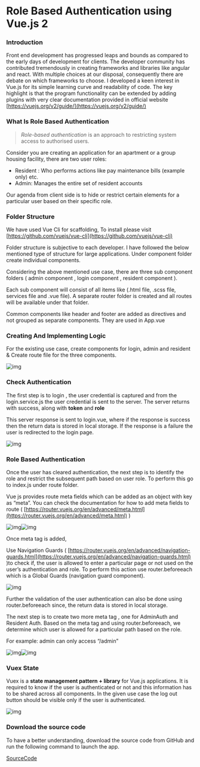 # Role Based Authentication using Vue.js 2

### Introduction

Front end development has progressed leaps and bounds as compared to the early days of development for clients. The developer community has contributed tremendously in creating frameworks and libraries like angular and react. With multiple choices at our disposal, consequently there are debate on which frameworks to choose. I developed a keen interest in Vue.js for its simple learning curve and readability of code. The key highlight is that the program functionality can be extended by adding plugins with very clear documentation provided in official website [https://vuejs.org/v2/guide/](https://vuejs.org/v2/guide/)

### What Is Role Based Authentication

> *Role-based authentication* is an approach to restricting system access to authorised users.

Consider you are creating an application for an apartment or a group housing facility, there are two user roles:

- Resident : Who performs actions like pay maintenance bills (example only) etc.
- Admin: Manages the entire set of resident accounts

Our agenda from client side is to hide or restrict certain elements for a particular user based on their specific role.

### Folder Structure

We have used Vue Cli for scaffolding, To install please visit [https://github.com/vuejs/vue-cli](https://github.com/vuejs/vue-cli)

Folder structure is subjective to each developer. I have followed the below mentioned type of structure for large applications. Under component folder create individual components.

Considering the above mentioned use case, there are three sub component folders ( admin component , login component , resident component ).

Each sub component will consist of all items like (.html file, .scss file, services file and .vue file). A separate router folder is created and all routes will be available under that folder.

Common components like header and footer are added as directives and not grouped as separate components. They are used in App.vue

### Creating And Implementing Logic

For the existing use case, create components for login, admin and resident & Create route file for the three components.

![img](https://cdn-images-1.medium.com/max/1600/1*P2kDS2w54Ywjrh9Lyve2sw.png)

### Check Authentication

The first step is to login , the user credential is captured and from the login.service.js the user credential is sent to the server. The server returns with success, along with **token** and **role**

This server response is sent to login.vue, where if the response is success then the return data is stored in local storage. If the response is a failure the user is redirected to the login page.

![img](https://cdn-images-1.medium.com/max/1600/1*gWhbbrYYyAOtw-jbdSxvKQ.png)

### Role Based Authentication

Once the user has cleared authentication, the next step is to identify the role and restrict the subsequent path based on user role. To perform this go to index.js under route folder.

Vue js provides route meta fields which can be added as an object with key as “meta”. You can check the documentation for how to add meta fields to route ( [https://router.vuejs.org/en/advanced/meta.html](https://router.vuejs.org/en/advanced/meta.html) )

![img](https://cdn-images-1.medium.com/max/1600/1*nvzpzESxalBRTbj-hXgATg.png)![img](https://cdn-images-1.medium.com/max/1000/1*nvzpzESxalBRTbj-hXgATg.png)

Once meta tag is added,

Use Navigation Guards ( [https://router.vuejs.org/en/advanced/navigation-guards.html](https://router.vuejs.org/en/advanced/navigation-guards.html) )to check if, the user is allowed to enter a particular page or not used on the user’s authentication and role. To perform this action use router.beforeeach which is a Global Guards (navigation guard component).

![img](https://cdn-images-1.medium.com/max/1600/1*lVXHLzv11Lv6VMS8dHzRBg.png)

Further the validation of the user authentication can also be done using router.beforeeach since, the return data is stored in local storage.

The next step is to create two more meta tag , one for AdminAuth and Resident Auth. Based on the meta tag and using router.beforeeach, we determine which user is allowed for a particular path based on the role.

For example: admin can only access “/admin”

![img](https://cdn-images-1.medium.com/max/1600/1*V8Myd3HqPYIy363so0oyqA.png)![img](https://cdn-images-1.medium.com/max/1000/1*V8Myd3HqPYIy363so0oyqA.png)

### Vuex State

Vuex is a **state management pattern + library** for Vue.js applications. It is required to know if the user is authenticated or not and this information has to be shared across all components. In the given use case the log out button should be visible only if the user is authenticated.

![img](https://cdn-images-1.medium.com/max/1600/1*hlVqp-E2eiiTxPNf0pNZXw.png)

### Download the source code

To have a better understanding, download the source code from GitHub and run the following command to launch the app.

[SourceCode](https://github.com/manojkumar3692/Vuejs-Authentication)